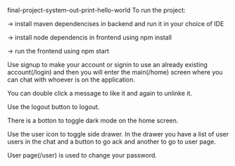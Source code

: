 final-project-system-out-print-hello-world
To run the project:

-> install maven dependencises in backend and run it in your choice of IDE

-> install node dependencis in frontend using npm install

-> run the frontend using npm start

Use signup to make your account or signin to use an already existing account(/login) and then you will enter the main(/home) screen where you can chat with whoever is on the application.

You can double click a message to like it and again to unlinke it.

Use the logout button to logout.

There is a botton to toggle dark mode on the home screen.

Use the user icon to toggle side drawer. In the drawer you have a list of user users in the chat and a button to go ack and another to go to user page.

User page(/user) is used to change your password.
